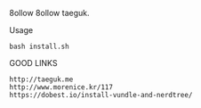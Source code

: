 8ollow 8ollow taeguk.

Usage

	bash install.sh

GOOD LINKS

	http://taeguk.me
	http://www.morenice.kr/117
	https://dobest.io/install-vundle-and-nerdtree/

